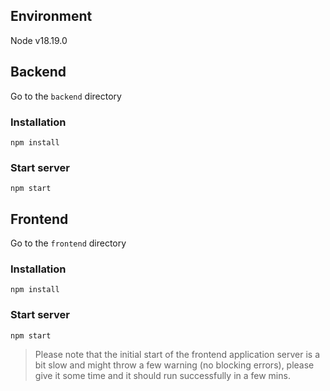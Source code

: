 ## Environment

Node v18.19.0

## Backend
 Go to the `backend` directory

### Installation
`npm install`

### Start server
`npm start`

## Frontend
 Go to the `frontend` directory

### Installation
`npm install`

### Start server
```npm start```

> Please note that the initial start of the frontend application server is a bit slow and might throw a few warning (no blocking errors), please give it some time and it should run successfully in a few mins.
